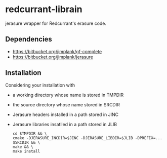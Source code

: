# redcurrant-librain

jerasure wrapper for Redcurrant's erasure code.

## Dependencies

* https://bitbucket.org/jimplank/gf-complete
* https://bitbucket.org/jimplank/jerasure

## Installation

Considering your installation with
* a working directory whose name is stored in TMPDIR
* the source directory whose name stored in SRCDIR
* Jerasure headers installed in a path stored in JINC
* Jerasure libraries insatlled in a path stored in JLIB

  ```shell
  cd $TMPDIR && \
  cmake -DJERASURE_INCDIR=$JINC -DJERASURE_LIBDIR=$JLIB -DPREFIX=... $SRCDIR && \
  make && \
  make install
  ```
